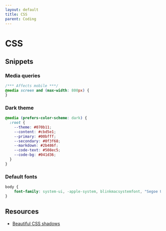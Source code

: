 ```yaml
---
layout: default
title: CSS
parent: Coding
---
```


# CSS

## Snippets

### Media queries

```css
/*** Affects mobile ***/
@media screen and (max-width: 800px) {
}
```

### Dark theme

```css
@media (prefers-color-scheme: dark) {
  :root {
    --theme: #070b11;
    --content: #cbd5e1;
    --primary: #00bfff;
    --secondary: #0f3f68;
    --markdown: #2b486f;
    --code-text: #508ec5;
    --code-bg: #041d36;
  }
}
```


### Default fonts

```css
body {
	font-family: system-ui, -apple-system, blinkmacsystemfont, "Segoe UI", roboto, "Helvetica Neue", arial, sans-serif, "Segoe UI Emoji";
}
```

## Resources

- [Beautiful CSS shadows](https://getcssscan.com/css-box-shadow-examples)